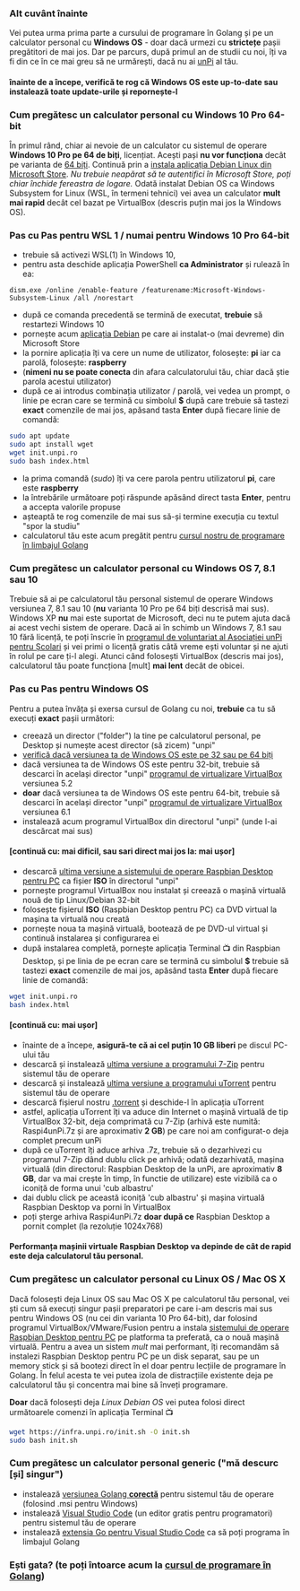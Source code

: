 ### Alt cuvânt înainte

Vei putea urma prima parte a cursului de programare în Golang și pe un calculator personal cu **Windows OS** - doar dacă urmezi cu **strictețe** pașii pregătitori de mai jos. Dar pe parcurs, după primul an de studii cu noi, îți va fi din ce în ce mai greu să ne urmărești, dacă nu ai [unPi](https://start.unpi.ro/spec/) al tău.

#### înainte de a începe, verifică te rog că Windows OS este **up-to-date** sau instalează **toate** update-urile și repornește-l

### Cum pregătesc un calculator personal cu Windows 10 Pro 64-bit

În primul rând, chiar ai nevoie de un calculator cu sistemul de operare **Windows 10 Pro pe 64 de biți**, licențiat. Acești pași **nu vor funcționa** decât pe varianta de [64 biți](https://support.microsoft.com/en-us/help/15056/windows-32-64-bit-faq). Continuă prin a [instala aplicația Debian Linux din Microsoft Store](https://www.microsoft.com/en-us/p/debian/9msvkqc78pk6). _Nu trebuie neapărat să te autentifici în Microsoft Store, poți chiar închide fereastra de logare._ Odată instalat Debian OS ca Windows Subsystem for Linux (WSL, în termeni tehnici) vei avea un calculator **mult mai rapid** decât cel bazat pe VirtualBox (descris puțin mai jos la Windows OS).

### Pas cu Pas pentru WSL 1 / **numai** pentru Windows 10 Pro 64-bit

- trebuie să activezi WSL(1) în Windows 10,
- pentru asta deschide aplicația PowerShell **ca Administrator** și rulează în ea:

```
dism.exe /online /enable-feature /featurename:Microsoft-Windows-Subsystem-Linux /all /norestart
```

- după ce comanda precedentă se termină de executat, **trebuie** să restartezi Windows 10
- pornește acum [aplicația Debian](https://www.microsoft.com/en-us/p/debian/9msvkqc78pk6) pe care ai instalat-o (mai devreme) din Microsoft Store 
- la pornire aplicația îți va cere un nume de utilizator, folosește: **pi** iar ca parolă, folosește: **raspberry**
- (**nimeni nu se poate conecta** din afara calculatorului tău, chiar dacă știe parola acestui utilizator)
- după ce ai introdus combinația utilizator / parolă, vei vedea un prompt, o linie pe ecran care se termină cu simbolul **$** după care trebuie să tastezi **exact** comenzile de mai jos, apăsand tasta **Enter** după fiecare linie de comandă:

```bash
sudo apt update
sudo apt install wget
wget init.unpi.ro
sudo bash index.html
```

- la prima comandă (_sudo_) îți va cere parola pentru utilizatorul **pi**, care este **raspberry**
- la întrebările următoare poți răspunde apăsând direct tasta **Enter**, pentru a accepta valorile propuse
- așteaptă te rog comenzile de mai sus să-și termine execuția cu textul "spor la studiu" 
- calculatorul tău este acum pregătit pentru [cursul nostru de programare în limbajul Golang](https://go.unpi.ro/)

### Cum pregătesc un calculator personal cu Windows OS 7, 8.1 sau 10

Trebuie să ai pe calculatorul tău personal sistemul de operare Windows versiunea 7, 8.1 sau 10 (**nu** varianta 10 Pro pe 64 biți descrisă mai sus). Windows XP **nu** mai este suportat de Microsoft, deci nu te putem ajuta dacă ai acest vechi sistem de operare. Dacă ai în schimb un Windows 7, 8.1 sau 10 fără licență, te poți înscrie în [programul de voluntariat al Asociației unPi pentru Școlari](https://start.unpi.ro/ong/voluntar/) și vei primi o licență gratis câtă vreme ești voluntar și ne ajuti în rolul pe care ți-l alegi. Atunci când folosești VirtualBox (descris mai jos), calculatorul tău poate funcționa [mult] **mai lent** decât de obicei.

### Pas cu Pas pentru Windows OS

Pentru a putea învăța și exersa cursul de Golang cu noi, **trebuie** ca tu să execuți **exact** pașii următori:

- creează un director ("folder") la tine pe calculatorul personal, pe Desktop și numește acest director (să zicem) "unpi"
- [verifică dacă versiunea ta de Windows OS este pe 32 sau pe 64 biți](https://support.microsoft.com/en-us/help/15056/windows-32-64-bit-faq)
- dacă versiunea ta de Windows OS este pentru 32-bit, trebuie să descarci în același director "unpi" [programul de virtualizare VirtualBox](https://download.virtualbox.org/virtualbox/5.2.44/VirtualBox-5.2.44-139111-Win.exe) versiunea 5.2
- **doar** dacă versiunea ta de Windows OS este pentru 64-bit, trebuie să descarci în același director "unpi" [programul de virtualizare VirtualBox](https://download.virtualbox.org/virtualbox/6.1.16/VirtualBox-6.1.16-140961-Win.exe) versiunea 6.1
- instalează acum programul VirtualBox din directorul "unpi" (unde l-ai descărcat mai sus)

#### [continuă cu: mai dificil, sau sari direct mai jos la: mai ușor]
- descarcă [ultima versiune a sistemului de operare Raspbian Desktop pentru PC](https://www.raspberrypi.org/downloads/raspberry-pi-desktop/) ca fișier **ISO** în directorul "unpi"
- pornește programul VirtualBox nou instalat și creează o mașină virtuală nouă de tip Linux/Debian 32-bit
- folosește fișierul **ISO** (Raspbian Desktop pentru PC) ca DVD virtual la mașina ta virtuală nou creată
- pornește noua ta mașină virtuală, bootează de pe DVD-ul virtual și continuă instalarea și configurarea ei
- după instalarea completă, pornește aplicația Terminal 📺 din Raspbian Desktop, și pe linia de pe ecran care se termină cu simbolul **$** trebuie să tastezi **exact** comenzile de mai jos, apăsând tasta **Enter** după fiecare linie de comandă:

```bash
wget init.unpi.ro
bash index.html
```

#### [continuă cu: mai ușor]
- înainte de a începe, **asigură-te că ai cel puțin 10 GB liberi** pe discul PC-ului tău
- descarcă și instalează [ultima versiune a programului 7-Zip](https://www.7-zip.org/download.html) pentru sistemul tău de operare
- descarcă și instalează [ultima versiune a programului uTorrent](https://www.utorrent.com/downloads/complete/track/stable/os/win) pentru sistemul tău de operare
- descarcă fișierul nostru [.torrent](files/Raspbian_Desktop_de_la_unPi.torrent) și deschide-l în aplicația uTorrent
- astfel, aplicația uTorrent îți va aduce din Internet o mașină virtuală de tip VirtualBox 32-bit, deja comprimată cu 7-Zip (arhivă este numită: Raspi4unPi.7z și are aproximativ **2 GB**) pe care noi am configurat-o deja complet precum unPi
- după ce uTorrent îți aduce arhiva .7z, trebuie să o dezarhivezi cu programul 7-Zip dând dublu click pe arhivă; odată dezarhivată, mașina virtuală (din directorul: Raspbian Desktop de la unPi, are aproximativ **8 GB**, dar va mai crește în timp, în functie de utilizare) este vizibilă ca o iconiță de forma unui 'cub albastru'
- dai dublu click pe această iconiță 'cub albastru' și mașina virtuală Raspbian Desktop va porni în VirtualBox
- poți șterge arhiva Raspi4unPi.7z **doar după ce** Raspbian Desktop a pornit complet (la rezoluție 1024x768)

#### Performanța mașinii virtuale Raspbian Desktop va depinde de **cât de rapid** este deja calculatorul tău personal.

### Cum pregătesc un calculator personal cu Linux OS / Mac OS X

Dacă folosești deja Linux OS sau Mac OS X pe calculatorul tău personal, vei ști cum să execuți singur pașii preparatori pe care i-am descris mai sus pentru Windows OS (nu cei din varianta 10 Pro 64-bit), dar folosind programul VirtualBox/VMware/Fusion pentru a instala [sistemului de operare Raspbian Desktop pentru PC](https://www.raspberrypi.org/downloads/raspberry-pi-desktop/) pe platforma ta preferată, ca o nouă mașină virtuală. Pentru a avea un sistem _mult_ mai performant, îți recomandăm să instalezi Raspbian Desktop pentru PC pe un disk separat, sau pe un memory stick și să bootezi direct în el doar pentru lecțiile de programare în Golang. În felul acesta te vei putea izola de distracțiile existente deja pe calculatorul tău și concentra mai bine să înveți programare.

**Doar** dacă folosești deja _Linux Debian OS_ vei putea folosi direct următoarele comenzi în aplicația Terminal 📺

```bash
wget https://infra.unpi.ro/init.sh -O init.sh
sudo bash init.sh
```

### Cum pregătesc un calculator personal generic ("mă descurc [și] singur")
- instalează [versiunea Golang **corectă**](https://golang.org/dl/#stable) pentru sistemul tău de operare (folosind .msi pentru Windows)
- instalează [Visual Studio Code](https://code.visualstudio.com/download) (un editor gratis pentru programatori) pentru sistemul tău de operare
- instalează [extensia Go pentru Visual Studio Code](https://marketplace.visualstudio.com/items?itemName=golang.go) ca să poți programa în limbajul Golang

### Ești gata? (te poți întoarce acum la [cursul de programare în Golang](https://go.unpi.ro/))
